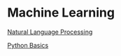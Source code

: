 # Machine Learning


[Natural Language Processing](Natural_Language_Processing.md)

[Python Basics](Python_Basics.md)